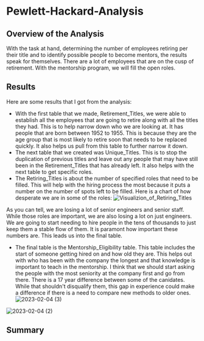 # Pewlett-Hackard-Analysis

## Overview of the Analysis
With the task at hand, determining the number of employees retiring per their title and to identify possible people to become mentors, the results speak for themselves. There are a lot of employees that are on the cusp of retirement. With the mentorship program, we will fill the open roles.

## Results

Here are some results that I got from the analysis:

- With the first table that we made, Retirement_Titles, we were able to establish all the employees that are going to retire along with all the titles they had. This is to help narrow down who we are looking at. It has people that are born between 1952 to 1955. This is because they are the age group that is most likely to retire soon that needs to be replaced quickly. It also helps us pull from this table to further narrow it down.
- The next table that we created was Unique_Titles. This is to stop the duplication of previous titles and leave out any people that may have still been in the Retirement_Titles that has already left. It also helps with the next table to get specific roles.
- The Retiring_Titles is about the number of specified roles that need to be filled. This will help with the hiring process the most because it puts a number on the number of spots left to be filled. Here is a chart of how desperate we are in some of the roles:
![Visualizion_of_Retiring_Titles](https://user-images.githubusercontent.com/114030563/216788572-ddb0768d-0666-4677-a1cf-ca905a8fe6d9.png)

As you can tell, we are losing a lot of senior engineers and senior staff. While those roles are important, we are also losing a lot on just engineers. We are going to start needing to hire people in the tens of thousands to just keep them a stable flow of them. It is paramont how important these numbers are. This leads us into the final table.

- The final table is the Mentorship_Eligibility table. This table includes the start of someone getting hired on and how old they are. This helps out with who has been with the company the longest and that knowledge is important to teach in the mentorship. I think that we should start asking the people with the most seniority at the company first and go from there. There is a 17 year difference between some of the canidates. While that shouldn't disqualify them, this gap in experience could make a difference if there is a need to compare new methods to older ones.
![2023-02-04 (3)](https://user-images.githubusercontent.com/114030563/216790857-569772db-b044-41a8-804d-982be3791c71.png)

![2023-02-04 (2)](https://user-images.githubusercontent.com/114030563/216790853-4ae6ccfc-ce28-4444-8fd8-3fa923ce0947.png)

## Summary

